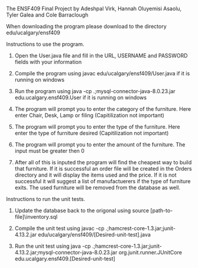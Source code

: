 The ENSF409 Final Project by Adeshpal Virk, Hannah Oluyemisi Asaolu, Tyler Galea and Cole Barraclough

When downloading the program please download to the directory edu/ucalgary/ensf409


Instructions to use the program.

1. Open the User.java file and fill in the URL, USERNAME and PASSWORD fields with your information

2. Compile the program using javac edu/ucalgary/ensf409/User.java if it is running on windows

3. Run the program using java -cp .;mysql-connector-java-8.0.23.jar edu.ucalgary.ensf409.User if it is running on windows

4. The program will prompt you to enter the category of the furniture. Here enter Chair, Desk, Lamp or filing (Capitilization not important)

5. The program will prompt you to enter the type of the furniture. Here enter the type of furniture desired (Capitilization not important)

6. The program will prompt you to enter the amount of the furniture. The input must be greater then 0

7. After all of this is inputed the program will find the cheapest way to build that furniture. If it is successful an order file will be created in the Orders directory and it will display the items used and the price. If it is not successful it will suggest a list of
manufactuerers if the type of furniture exits. The used furniture will be removed from the database as well.

Instructions to run the unit tests.

1. Update the database back to the origonal using source [path-to-file]\inventory.sql

2. Compile the unit test using javac -cp .;hamcrest-core-1.3.jar;junit-4.13.2.jar edu/ucalgary/ensf409/[Desired-unit-test].java

3. Run the unit test using java -cp .;hamcrest-core-1.3.jar;junit-4.13.2.jar;mysql-connector-java-8.0.23.jar org.junit.runner.JUnitCore edu.ucalgary.ensf409.[Desired-unit-test]


